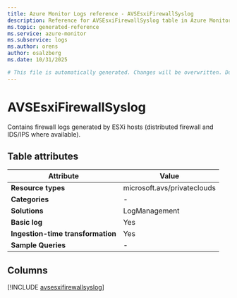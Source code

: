 ```yaml
---
title: Azure Monitor Logs reference - AVSEsxiFirewallSyslog
description: Reference for AVSEsxiFirewallSyslog table in Azure Monitor Logs.
ms.topic: generated-reference
ms.service: azure-monitor
ms.subservice: logs
ms.author: orens
author: osalzberg
ms.date: 10/31/2025

# This file is automatically generated. Changes will be overwritten. Do not change this file directly.
---
```


# AVSEsxiFirewallSyslog

Contains firewall logs generated by ESXi hosts (distributed firewall and IDS/IPS where available).


## Table attributes

|Attribute|Value|
|---|---|
|**Resource types**|microsoft.avs/privateclouds|
|**Categories**|-|
|**Solutions**| LogManagement|
|**Basic log**|Yes|
|**Ingestion-time transformation**|Yes|
|**Sample Queries**|-|



## Columns
  
[!INCLUDE [avsesxifirewallsyslog](~/reusable-content/ce-skilling/azure/includes/azure-monitor/reference/tables/avsesxifirewallsyslog-include.md)]
